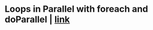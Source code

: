 # Loops in Parallel with foreach and doParallel | [link](https://unc-libraries-data.github.io/R-Open-Labs/Extras/Parallel/foreach.html)

